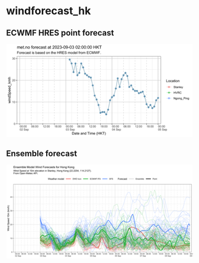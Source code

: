 # windforecast_hk

## ECWMF HRES point forecast
![met.no point estimate](https://raw.githubusercontent.com/DLamdata/windforecast_hk/main/plots/wind_3d_20230903T0200.png)

## Ensemble forecast
![Open-Meteo Ensemble forecasts](https://raw.githubusercontent.com/DLamdata/windforecast_hk/main/plots/ensemble/wind_10m_20230903T0200.png)
